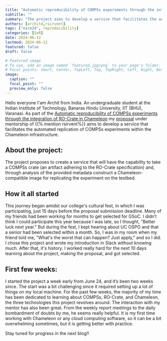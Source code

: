 ```yaml
---
title: "Automatic reproducibility of COMPSs experiments through the integration of RO-Crate in Chameleon"
subtitle: ""
summary: "The project aims to develop a service that facilitates the automated replication of COMPSs experiments within the Chameleon infrastructure"
authors: [architd,rsirvent]
tags: ["osre24", reproducibility]
categories: [SoR]
date: 2024-06-12
lastmod: 2024-06-12
featured: false
draft: false

# Featured image
# To use, add an image named `featured.jpg/png` to your page's folder.
# Focal points: Smart, Center, TopLeft, Top, TopRight, Left, Right, BottomLeft, Bottom, BottomRight.
image:
  caption: ""
  focal_point: ""
  preview_only: false
---
```

Hello everyone
I'am Archit from India. An undergraduate student at the Indian Institute of Technology, Banaras Hindu University, IIT (BHU), Varanasi. As part of the [Automatic reproducibility of COMPSs experiments through the integration of RO-Crate in Chameleon](/project/osre24/bsc/ro-crate-compss/) my [proposal](https://drive.google.com/file/d/1qY-uipQZPox144LD4bs05rn3islfcjky/view) under mentorship of {{% mention rsirvent%}} aims to develop a service that facilitates the automated replication of COMPSs experiments within the Chameleon infrastructure.

## About the project:

The project proposes to create a service that will have the capability to take a COMPSs crate (an artifact adhering to the RO-Crate specification) and, through analysis of the provided metadata construct a Chameleon-compatible image for replicating the experiment on the testbed.
## How it all started

This journey began amidst our college's cultural fest, in which I was participating, just 15 days before the proposal submission deadline. Many of my friends had been working for months to get selected for GSoC. I didn’t think I could participate this year because I was late, so I thought, "Better luck next year." But during the fest, I kept hearing about UC OSPO and that a senior had been selected within a month. So, I was in my room when my friend told me, "What's the worst that can happen? Just apply," and so I did. I chose this project and wrote my introduction in Slack without knowing much. After that, it's history. I worked really hard for the next 10 days learning about the project, making the proposal, and got selected.

## First few weeks:

I started the project a week early from June 24, and it’s been two weeks since. The start was a bit challenging since it required setting up a lot of things on my local machine. For the past few weeks, the majority of my time has been dedicated to learning about COMPSs, RO-Crate, and Chameleon, the three technologies this project revolves around. The interaction with my mentor has also been great. From the weekly report meetings to the daily bombardment of doubts by me, he seems really helpful.
It is my first time working with Chameleon or any cloud computing software, so it can be a bit overwhelming sometimes, but it is getting better with practice.

Stay tuned for progress in the next blog!!





